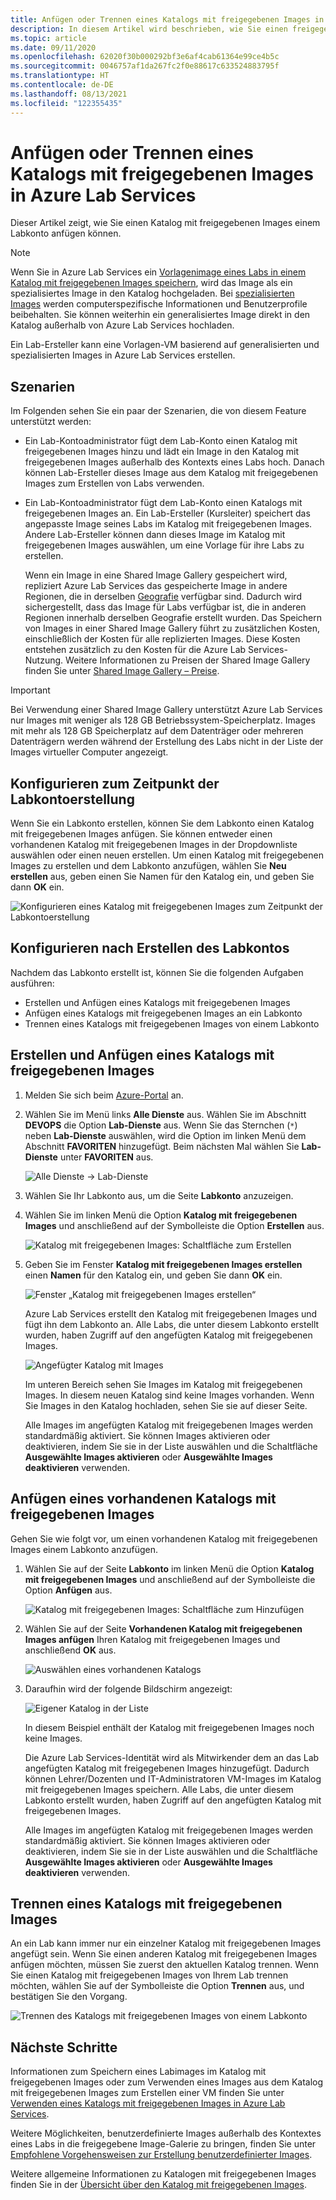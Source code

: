 ```yaml
---
title: Anfügen oder Trennen eines Katalogs mit freigegebenen Images in Azure Lab Services | Microsoft-Dokumentation
description: In diesem Artikel wird beschrieben, wie Sie einen freigegebenen Imagekatalog an ein Classroom-Lab in Azure Lab Services anfügen.
ms.topic: article
ms.date: 09/11/2020
ms.openlocfilehash: 62020f30b000292bf3e6af4cab61364e99ce4b5c
ms.sourcegitcommit: 0046757af1da267fc2f0e88617c633524883795f
ms.translationtype: HT
ms.contentlocale: de-DE
ms.lasthandoff: 08/13/2021
ms.locfileid: "122355435"
---
```

# <a name="attach-or-detach-a-shared-image-gallery-in-azure-lab-services"></a>Anfügen oder Trennen eines Katalogs mit freigegebenen Images in Azure Lab Services
Dieser Artikel zeigt, wie Sie einen Katalog mit freigegebenen Images einem Labkonto anfügen können. 

> [!NOTE]
> Wenn Sie in Azure Lab Services ein [Vorlagenimage eines Labs in einem Katalog mit freigegebenen Images speichern](how-to-use-shared-image-gallery.md#save-an-image-to-the-shared-image-gallery), wird das Image als ein spezialisiertes Image in den Katalog hochgeladen. Bei [spezialisierten Images](../virtual-machines/shared-image-galleries.md#generalized-and-specialized-images) werden computerspezifische Informationen und Benutzerprofile beibehalten. Sie können weiterhin ein generalisiertes Image direkt in den Katalog außerhalb von Azure Lab Services hochladen. 
>
> Ein Lab-Ersteller kann eine Vorlagen-VM basierend auf generalisierten und spezialisierten Images in Azure Lab Services erstellen. 

## <a name="scenarios"></a>Szenarien
Im Folgenden sehen Sie ein paar der Szenarien, die von diesem Feature unterstützt werden: 

- Ein Lab-Kontoadministrator fügt dem Lab-Konto einen Katalog mit freigegebenen Images hinzu und lädt ein Image in den Katalog mit freigegebenen Images außerhalb des Kontexts eines Labs hoch. Danach können Lab-Ersteller dieses Image aus dem Katalog mit freigegebenen Images zum Erstellen von Labs verwenden. 
- Ein Lab-Kontoadministrator fügt dem Lab-Konto einen Katalogs mit freigegebenen Images an. Ein Lab-Ersteller (Kursleiter) speichert das angepasste Image seines Labs im Katalog mit freigegebenen Images. Andere Lab-Ersteller können dann dieses Image im Katalog mit freigegebenen Images auswählen, um eine Vorlage für ihre Labs zu erstellen. 

    Wenn ein Image in eine Shared Image Gallery gespeichert wird, repliziert Azure Lab Services das gespeicherte Image in andere Regionen, die in derselben [Geografie](https://azure.microsoft.com/global-infrastructure/geographies/) verfügbar sind. Dadurch wird sichergestellt, dass das Image für Labs verfügbar ist, die in anderen Regionen innerhalb derselben Geografie erstellt wurden. Das Speichern von Images in einer Shared Image Gallery führt zu zusätzlichen Kosten, einschließlich der Kosten für alle replizierten Images. Diese Kosten entstehen zusätzlich zu den Kosten für die Azure Lab Services-Nutzung. Weitere Informationen zu Preisen der Shared Image Gallery finden Sie unter [Shared Image Gallery – Preise](../virtual-machines/shared-image-galleries.md#billing).

> [!IMPORTANT]
> Bei Verwendung einer Shared Image Gallery unterstützt Azure Lab Services nur Images mit weniger als 128 GB Betriebssystem-Speicherplatz. Images mit mehr als 128 GB Speicherplatz auf dem Datenträger oder mehreren Datenträgern werden während der Erstellung des Labs nicht in der Liste der Images virtueller Computer angezeigt.

## <a name="configure-at-the-time-of-lab-account-creation"></a>Konfigurieren zum Zeitpunkt der Labkontoerstellung
Wenn Sie ein Labkonto erstellen, können Sie dem Labkonto einen Katalog mit freigegebenen Images anfügen. Sie können entweder einen vorhandenen Katalog mit freigegebenen Images in der Dropdownliste auswählen oder einen neuen erstellen. Um einen Katalog mit freigegebenen Images zu erstellen und dem Labkonto anzufügen, wählen Sie **Neu erstellen** aus, geben einen Sie Namen für den Katalog ein, und geben Sie dann **OK** ein. 

![Konfigurieren eines Katalog mit freigegebenen Images zum Zeitpunkt der Labkontoerstellung](./media/how-to-use-shared-image-gallery/new-lab-account.png)

## <a name="configure-after-the-lab-account-is-created"></a>Konfigurieren nach Erstellen des Labkontos
Nachdem das Labkonto erstellt ist, können Sie die folgenden Aufgaben ausführen:

- Erstellen und Anfügen eines Katalogs mit freigegebenen Images
- Anfügen eines Katalogs mit freigegebenen Images an ein Labkonto
- Trennen eines Katalogs mit freigegebenen Images von einem Labkonto

## <a name="create-and-attach-a-shared-image-gallery"></a>Erstellen und Anfügen eines Katalogs mit freigegebenen Images
1. Melden Sie sich beim [Azure-Portal](https://portal.azure.com) an.
2. Wählen Sie im Menü links **Alle Dienste** aus. Wählen Sie im Abschnitt **DEVOPS** die Option **Lab-Dienste** aus. Wenn Sie das Sternchen (`*`) neben **Lab-Dienste** auswählen, wird die Option im linken Menü dem Abschnitt **FAVORITEN** hinzugefügt. Beim nächsten Mal wählen Sie **Lab-Dienste** unter **FAVORITEN** aus.

    ![Alle Dienste -> Lab-Dienste](./media/tutorial-setup-lab-account/select-lab-accounts-service.png)
3. Wählen Sie Ihr Labkonto aus, um die Seite **Labkonto** anzuzeigen. 
4. Wählen Sie im linken Menü die Option **Katalog mit freigegebenen Images** und anschließend auf der Symbolleiste die Option **Erstellen** aus.  

    ![Katalog mit freigegebenen Images: Schaltfläche zum Erstellen](./media/how-to-use-shared-image-gallery/new-shared-image-gallery-button.png)
5. Geben Sie im Fenster **Katalog mit freigegebenen Images erstellen** einen **Namen** für den Katalog ein, und geben Sie dann **OK** ein. 

    ![Fenster „Katalog mit freigegebenen Images erstellen“](./media/how-to-use-shared-image-gallery/create-shared-image-gallery-window.png)

    Azure Lab Services erstellt den Katalog mit freigegebenen Images und fügt ihn dem Labkonto an. Alle Labs, die unter diesem Labkonto erstellt wurden, haben Zugriff auf den angefügten Katalog mit freigegebenen Images. 

    ![Angefügter Katalog mit Images](./media/how-to-use-shared-image-gallery/image-gallery-in-list.png)

    Im unteren Bereich sehen Sie Images im Katalog mit freigegebenen Images. In diesem neuen Katalog sind keine Images vorhanden. Wenn Sie Images in den Katalog hochladen, sehen Sie sie auf dieser Seite.     

    Alle Images im angefügten Katalog mit freigegebenen Images werden standardmäßig aktiviert. Sie können Images aktivieren oder deaktivieren, indem Sie sie in der Liste auswählen und die Schaltfläche **Ausgewählte Images aktivieren** oder **Ausgewählte Images deaktivieren** verwenden.

## <a name="attach-an-existing-shared-image-gallery"></a>Anfügen eines vorhandenen Katalogs mit freigegebenen Images
Gehen Sie wie folgt vor, um einen vorhandenen Katalog mit freigegebenen Images einem Labkonto anzufügen. 

1. Wählen Sie auf der Seite **Labkonto** im linken Menü die Option **Katalog mit freigegebenen Images** und anschließend auf der Symbolleiste die Option **Anfügen** aus. 

    ![Katalog mit freigegebenen Images: Schaltfläche zum Hinzufügen](./media/how-to-use-shared-image-gallery/sig-attach-button.png)
5. Wählen Sie auf der Seite **Vorhandenen Katalog mit freigegebenen Images anfügen** Ihren Katalog mit freigegebenen Images und anschließend **OK** aus.

    ![Auswählen eines vorhandenen Katalogs](./media/how-to-use-shared-image-gallery/select-image-gallery.png)
6. Daraufhin wird der folgende Bildschirm angezeigt: 

    ![Eigener Katalog in der Liste](./media/how-to-use-shared-image-gallery/my-gallery-in-list.png)
    
    In diesem Beispiel enthält der Katalog mit freigegebenen Images noch keine Images.

    Die Azure Lab Services-Identität wird als Mitwirkender dem an das Lab angefügten Katalog mit freigegebenen Images hinzugefügt. Dadurch können Lehrer/Dozenten und IT-Administratoren VM-Images im Katalog mit freigegebenen Images speichern. Alle Labs, die unter diesem Labkonto erstellt wurden, haben Zugriff auf den angefügten Katalog mit freigegebenen Images. 

    Alle Images im angefügten Katalog mit freigegebenen Images werden standardmäßig aktiviert. Sie können Images aktivieren oder deaktivieren, indem Sie sie in der Liste auswählen und die Schaltfläche **Ausgewählte Images aktivieren** oder **Ausgewählte Images deaktivieren** verwenden. 

## <a name="detach-a-shared-image-gallery"></a>Trennen eines Katalogs mit freigegebenen Images
An ein Lab kann immer nur ein einzelner Katalog mit freigegebenen Images angefügt sein. Wenn Sie einen anderen Katalog mit freigegebenen Images anfügen möchten, müssen Sie zuerst den aktuellen Katalog trennen. Wenn Sie einen Katalog mit freigegebenen Images von Ihrem Lab trennen möchten, wählen Sie auf der Symbolleiste die Option **Trennen** aus, und bestätigen Sie den Vorgang. 

![Trennen des Katalogs mit freigegebenen Images von einem Labkonto](./media/how-to-use-shared-image-gallery/detach.png)

## <a name="next-steps"></a>Nächste Schritte
Informationen zum Speichern eines Labimages im Katalog mit freigegebenen Images oder zum Verwenden eines Images aus dem Katalog mit freigegebenen Images zum Erstellen einer VM finden Sie unter [Verwenden eines Katalogs mit freigegebenen Images in Azure Lab Services](how-to-use-shared-image-gallery.md).

Weitere Möglichkeiten, benutzerdefinierte Images außerhalb des Kontextes eines Labs in die freigegebene Image-Galerie zu bringen, finden Sie unter [Empfohlene Vorgehensweisen zur Erstellung benutzerdefinierter Images](approaches-for-custom-image-creation.md).

Weitere allgemeine Informationen zu Katalogen mit freigegebenen Images finden Sie in der [Übersicht über den Katalog mit freigegebenen Images](../virtual-machines/shared-image-galleries.md).